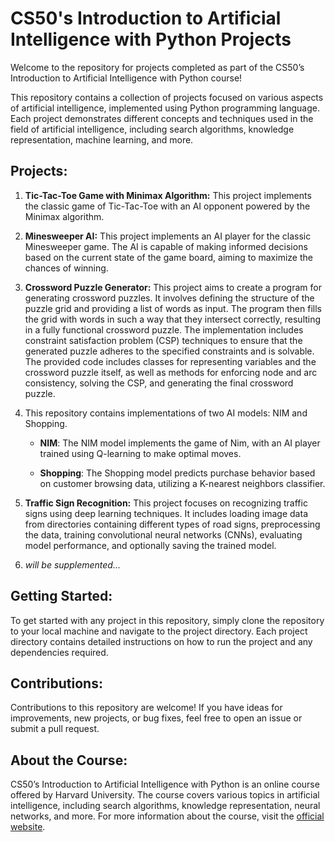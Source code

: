 # CS50's Introduction to Artificial Intelligence with Python Projects

Welcome to the repository for projects completed as part of the CS50’s Introduction to Artificial Intelligence with Python course!

This repository contains a collection of projects focused on various aspects of artificial intelligence, implemented using Python programming language. Each project demonstrates different concepts and techniques used in the field of artificial intelligence, including search algorithms, knowledge representation, machine learning, and more.

## Projects:

1. **Tic-Tac-Toe Game with Minimax Algorithm:**
   This project implements the classic game of Tic-Tac-Toe with an AI opponent powered by the Minimax algorithm.

2. **Minesweeper AI:**
   This project implements an AI player for the classic Minesweeper game. The AI is capable of making informed decisions based on the current state of the game board, aiming to maximize the chances of winning.
3. **Crossword Puzzle Generator:**
   This project aims to create a program for generating crossword puzzles. It involves defining the structure of the puzzle grid and providing a list of words as input. The program then fills the grid with words in such a way that they intersect correctly, resulting in a fully functional crossword puzzle. The implementation includes constraint satisfaction problem (CSP) techniques to ensure that the generated puzzle adheres to the specified constraints and is solvable. The provided code includes classes for representing variables and the crossword puzzle itself, as well as methods for enforcing node and arc consistency, solving the CSP, and generating the final crossword puzzle.
4. This repository contains implementations of two AI models: NIM and Shopping.

   - **NIM**:
     The NIM model implements the game of Nim, with an AI player trained using Q-learning to make optimal moves.

   - **Shopping**:
     The Shopping model predicts purchase behavior based on customer browsing data, utilizing a K-nearest neighbors classifier.

5. **Traffic Sign Recognition:**
   This project focuses on recognizing traffic signs using deep learning techniques. It includes loading image data from directories containing different types of road signs, preprocessing the data, training convolutional neural networks (CNNs), evaluating model performance, and optionally saving the trained model.
6. *will be supplemented...*

## Getting Started:

To get started with any project in this repository, simply clone the repository to your local machine and navigate to the project directory. Each project directory contains detailed instructions on how to run the project and any dependencies required.

## Contributions:

Contributions to this repository are welcome! If you have ideas for improvements, new projects, or bug fixes, feel free to open an issue or submit a pull request.

## About the Course:

CS50’s Introduction to Artificial Intelligence with Python is an online course offered by Harvard University. The course covers various topics in artificial intelligence, including search algorithms, knowledge representation, neural networks, and more. For more information about the course, visit the [official website](https://cs50.harvard.edu/ai/).

